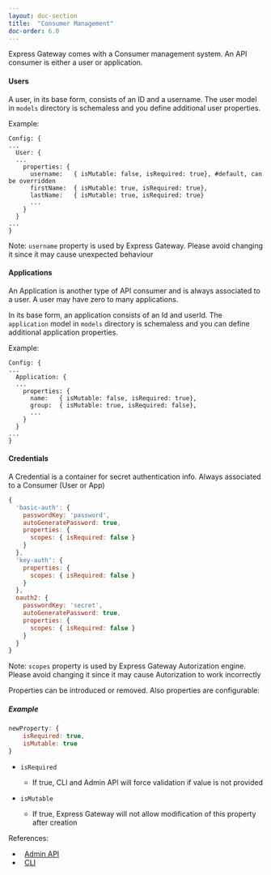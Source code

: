 ```yaml
---
layout: doc-section
title:  "Consumer Management"
doc-order: 6.0
---
```

Express Gateway comes with a Consumer management system. An API consumer is either a user or application.

#### Users
A user, in its base form, consists of an ID and a username. The user model in `models` directory is schemaless and you define additional user properties.

Example:
```
Config: {
...
  User: {
  ...
    properties: {
      username:   { isMutable: false, isRequired: true}, #default, can be overridden
      firstName:  { isMutable: true, isRequired: true},
      lastName:   { isMutable: true, isRequired: true}
      ...
    }
  }
...
}
```

Note: 
`username` property is used by Express Gateway. Please avoid changing it since it may cause unexpected behaviour

#### Applications
An Application is another type of API consumer and is always associated to a user. A user may have zero to many applications.

In its base form, an application consists of an Id and userId. The `application` model in `models` directory is schemaless and you can define additional application properties.

Example:
```
Config: {
...
  Application: {
  ...
    properties: {
      name:   { isMutable: false, isRequired: true},
      group:  { isMutable: true, isRequired: false},
      ...
    }
  }
...
}
```

#### Credentials
A Credential is a container for secret authentication info. Always associated to a Consumer (User or App)

```js
{
  'basic-auth': {    
    passwordKey: 'password',
    autoGeneratePassword: true,
    properties: {
      scopes: { isRequired: false }
    }
  },
  'key-auth': {
    properties: {
      scopes: { isRequired: false }
    }
  },
  oauth2: {
    passwordKey: 'secret',
    autoGeneratePassword: true,
    properties: {
      scopes: { isRequired: false }
    }
  }
}
```

Note: 
`scopes` property is used by Express Gateway Autorization engine. Please avoid changing it since it may cause Autorization to work incorrectly

Properties can be introduced or removed. Also properties are configurable:   

##### Example
```js
newProperty: { 
    isRequired: true, 
    isMutable: true 
}
```

* `isRequired`
    - If true, CLI and Admin API will force validation if value is not provided

* `isMutable`
    - If true, Express Gateway will not allow modification of this property after creation

References:
* &nbsp; [Admin API](../../admin)
* &nbsp; [CLI](../../cli)